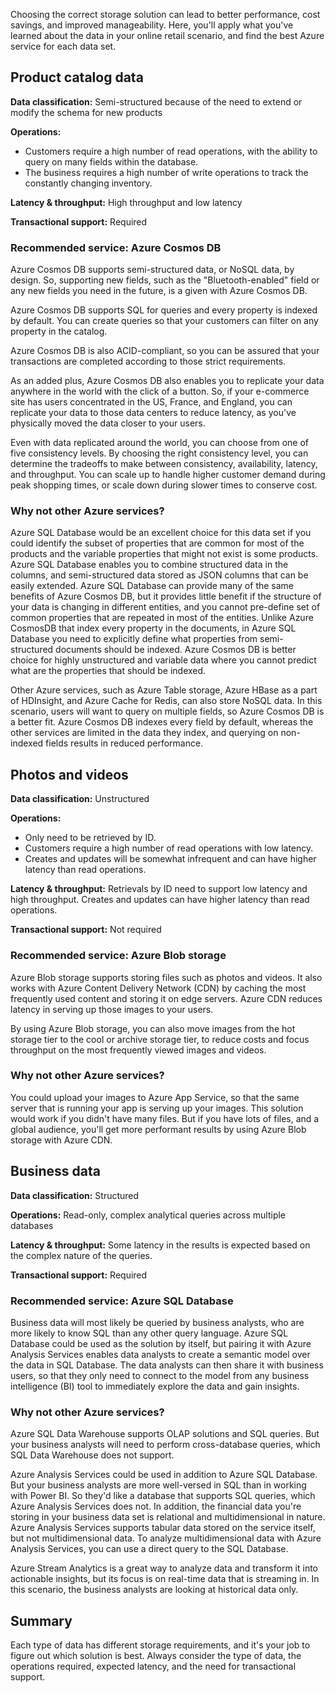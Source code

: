 Choosing the correct storage solution can lead to better performance, cost savings, and improved manageability. Here, you'll apply what you've learned about the data in your online retail scenario, and find the best Azure service for each data set. 

## Product catalog data

**Data classification:** Semi-structured because of the need to extend or modify the schema for new products

**Operations:**

- Customers require a high number of read operations, with the ability to query on many fields within the database.
- The business requires a high number of write operations to track the constantly changing inventory.

**Latency & throughput:** High throughput and low latency

**Transactional support:** Required

### Recommended service: Azure Cosmos DB

Azure Cosmos DB supports semi-structured data, or NoSQL data, by design. So, supporting new fields, such as the "Bluetooth-enabled" field or any new fields you need in the future, is a given with Azure Cosmos DB.

Azure Cosmos DB supports SQL for queries and every property is indexed by default. You can create queries so that your customers can filter on any property in the catalog.

Azure Cosmos DB is also ACID-compliant, so you can be assured that your transactions are completed according to those strict requirements.

As an added plus, Azure Cosmos DB also enables you to replicate your data anywhere in the world with the click of a button. So, if your e-commerce site has users concentrated in the US, France, and England, you can replicate your data to those data centers to reduce latency, as you've physically moved the data closer to your users. 

Even with data replicated around the world, you can choose from one of five consistency levels. By choosing the right consistency level, you can determine the tradeoffs to make between consistency, availability, latency, and throughput. You can scale up to handle higher customer demand during peak shopping times, or scale down during slower times to conserve cost.

### Why not other Azure services?

Azure SQL Database would be an excellent choice for this data set if you could identify the subset of properties that are common for most of the products and the variable properties that might not exist is some products. Azure SQL Database enables you to combine structured data in the columns, and semi-structured data stored as JSON columns that can be easily extended. Azure SQL Database can provide many of the same benefits of Azure Cosmos DB, but it provides little benefit if the structure of your data is changing in different entities, and you cannot pre-define set of common properties that are repeated in most of the entities. Unlike Azure CosmosDB that index every property in the documents, in Azure SQL Database you need to explicitly define what properties from semi-structured documents should be indexed. Azure Cosmos DB is better choice for highly unstructured and variable data where you cannot predict what are the properties that should be indexed.

Other Azure services, such as Azure Table storage, Azure HBase as a part of HDInsight, and Azure Cache for Redis, can also store NoSQL data. In this scenario, users will want to query on multiple fields, so Azure Cosmos DB is a better fit. Azure Cosmos DB indexes every field by default, whereas the other services are limited in the data they index, and querying on non-indexed fields results in reduced performance.

## Photos and videos

**Data classification:** Unstructured

**Operations:**

- Only need to be retrieved by ID.
- Customers require a high number of read operations with low latency.
- Creates and updates will be somewhat infrequent and can have higher latency than read operations.

**Latency & throughput:** Retrievals by ID need to support low latency and high throughput. Creates and updates can have higher latency than read operations.

**Transactional support:** Not required

### Recommended service: Azure Blob storage

Azure Blob storage supports storing files such as photos and videos. It also works with Azure Content Delivery Network (CDN) by caching the most frequently used content and storing it on edge servers. Azure CDN reduces latency in serving up those images to your users.

By using Azure Blob storage, you can also move images from the hot storage tier to the cool or archive storage tier, to reduce costs and focus throughput on the most frequently viewed images and videos.

### Why not other Azure services?

You could upload your images to Azure App Service, so that the same server that is running your app is serving up your images. This solution would work if you didn't have many files. But if you have lots of files, and a global audience, you'll get more performant results by using Azure Blob storage with Azure CDN.

## Business data

**Data classification:** Structured

**Operations:** Read-only, complex analytical queries across multiple databases

**Latency & throughput:** Some latency in the results is expected based on the complex nature of the queries.

**Transactional support:** Required

### Recommended service: Azure SQL Database

Business data will most likely be queried by business analysts, who are more likely to know SQL than any other query language. Azure SQL Database could be used as the solution by itself, but pairing it with Azure Analysis Services enables data analysts to create a semantic model over the data in SQL Database. The data analysts can then share it with business users, so that they only need to connect to the model from any business intelligence (BI) tool to immediately explore the data and gain insights. 

### Why not other Azure services?

Azure SQL Data Warehouse supports OLAP solutions and SQL queries. But your business analysts will need to perform cross-database queries, which SQL Data Warehouse does not support.

Azure Analysis Services could be used in addition to Azure SQL Database. But your business analysts are more well-versed in SQL than in working with Power BI. So they'd like a database that supports SQL queries, which Azure Analysis Services does not. In addition, the financial data you're storing in your business data set is relational and multidimensional in nature. Azure Analysis Services supports tabular data stored on the service itself, but not multidimensional data. To analyze multidimensional data with Azure Analysis Services, you can use a direct query to the SQL Database.

Azure Stream Analytics is a great way to analyze data and transform it into actionable insights, but its focus is on real-time data that is streaming in. In this scenario, the business analysts are looking at historical data only.

## Summary

Each type of data has different storage requirements, and it's your job to figure out which solution is best. Always consider the type of data, the operations required, expected latency, and the need for transactional support.
